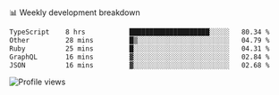 
📊 Weekly development breakdown
<!--START_SECTION:waka-->

```txt
TypeScript    8 hrs           ████████████████████░░░░░   80.34 %
Other         28 mins         █▒░░░░░░░░░░░░░░░░░░░░░░░   04.79 %
Ruby          25 mins         █░░░░░░░░░░░░░░░░░░░░░░░░   04.31 %
GraphQL       16 mins         ▓░░░░░░░░░░░░░░░░░░░░░░░░   02.84 %
JSON          16 mins         ▓░░░░░░░░░░░░░░░░░░░░░░░░   02.68 %
```

<!--END_SECTION:waka-->

<img src="https://gpvc.arturio.dev/iqbalfasri" alt="Profile views"/>
